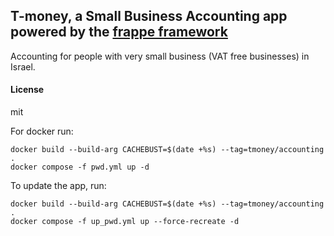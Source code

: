 ## T-money, a Small Business Accounting app powered by the [frappe framework](https://frappe.io/framework)

Accounting for people with very small business (VAT free businesses) in Israel.

#### License

mit


For docker run:
```
docker build --build-arg CACHEBUST=$(date +%s) --tag=tmoney/accounting .
docker compose -f pwd.yml up -d
```

To update the app, run:
```
docker build --build-arg CACHEBUST=$(date +%s) --tag=tmoney/accounting .
docker compose -f up_pwd.yml up --force-recreate -d
```
